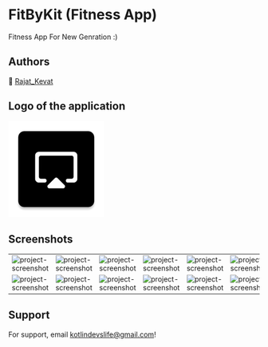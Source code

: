 # FitByKit (Fitness App)

Fitness App For New Genration :)

## Authors
🌊 [Rajat_Kevat](https://rajattdev.carrd.co)

## Logo of the application
![Logo](https://raw.githubusercontent.com/kotlindevs/Dopamine/Stable/app/src/main/res/mipmap-xxxhdpi/ic_launcher.webp)

## Screenshots

<table>
  <tr>
    <td><img src="https://github.com/kotlindevs/Dopamine/blob/Stable/app/2.jpg?raw=true" alt="project-screenshot"></td>
    <td><img src="https://github.com/kotlindevs/Dopamine/blob/Stable/app/3.jpg?raw=true" alt="project-screenshot"></td>
    <td><img src="https://github.com/kotlindevs/Dopamine/blob/Stable/app/4.jpg?raw=true" alt="project-screenshot"></td>
    <td><img src="https://github.com/kotlindevs/Dopamine/blob/Stable/app/5.jpg?raw=true" alt="project-screenshot"></td>
    <td><img src="https://github.com/kotlindevs/Dopamine/blob/Stable/app/6.jpg?raw=true" alt="project-screenshot"></td>
    <td><img src="https://github.com/kotlindevs/Dopamine/blob/Stable/app/7.jpg?raw=true" alt="project-screenshot"></td>
    <td><img src="https://github.com/kotlindevs/Dopamine/blob/Stable/app/8.jpg?raw=true" alt="project-screenshot"></td>
  </tr>
  <tr>
    <td><img src="https://github.com/kotlindevs/Dopamine/blob/Stable/app/9.jpg?raw=true" alt="project-screenshot"></td>
    <td><img src="https://github.com/kotlindevs/Dopamine/blob/Stable/app/10.jpg?raw=true" alt="project-screenshot"></td>
    <td><img src="https://github.com/kotlindevs/Dopamine/blob/Stable/app/11.jpg?raw=true" alt="project-screenshot"></td>
    <td><img src="https://github.com/kotlindevs/Dopamine/blob/Stable/app/12.jpg?raw=true" alt="project-screenshot"></td>
    <td><img src="https://github.com/kotlindevs/Dopamine/blob/Stable/app/13.jpg?raw=true" alt="project-screenshot"></td>
    <td><img src="https://github.com/kotlindevs/Dopamine/blob/Stable/app/14.jpg?raw=true" alt="project-screenshot"></td>
    <td><img src="https://github.com/kotlindevs/Dopamine/blob/Stable/app/15.jpg?raw=true" alt="project-screenshot"></td>
    <td><img src="https://github.com/kotlindevs/Dopamine/blob/Stable/app/16.jpg?raw=true" alt="project-screenshot"></td>
  </tr>
</table>

## Support

For support, email [kotlindevslife@gmail.com](mailto:kotlindevslife@gmail.com)!
